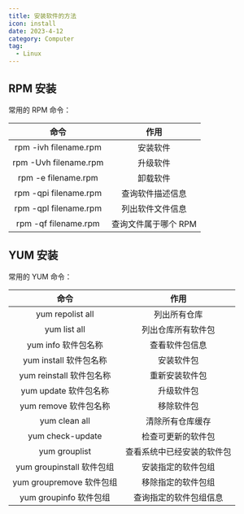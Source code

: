 ```yaml
---
title: 安装软件的方法
icon: install
date: 2023-4-12
category: Computer
tag:
  - Linux
---
```


## RPM 安装

常用的 RPM 命令：

|  命令  |  作用  |
|  :----:  |  :----:  |
|  rpm -ivh filename.rpm  |  安装软件  |
|  rpm -Uvh filename.rpm  |  升级软件  |
|  rpm -e filename.rpm  |  卸载软件  |
|  rpm -qpi filename.rpm  |  查询软件描述信息  |
|  rpm -qpl filename.rpm  |  列出软件文件信息  |
|  rpm -qf filename.rpm  |  查询文件属于哪个 RPM  |

## YUM 安装

常用的 YUM 命令：

|  命令  |  作用  |
|  :----:  |  :----:  |
|  yum repolist all  |  列出所有仓库  |
|  yum list all  |  列出仓库所有软件包  |
|  yum info 软件包名称  |  查看软件包信息  |
|  yum install 软件包名称  |  安装软件包  |
|  yum reinstall 软件包名称  |  重新安装软件包  |
|  yum update 软件包名称  |  升级软件包  |
|  yum remove 软件包名称  |  移除软件包  |
|  yum clean all  |  清除所有仓库缓存  |
|  yum check-update  |  检查可更新的软件包  |
|  yum grouplist  |  查看系统中已经安装的软件包  |
|  yum groupinstall 软件包组  |  安装指定的软件包组  |
|  yum groupremove 软件包组  |  移除指定的软件包组  |
|  yum groupinfo  软件包组  |  查询指定的软件包组信息  |
